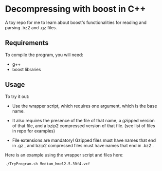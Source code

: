 # Decompressing with boost in C++

A toy repo for me to learn about boost's functionalities for reading and parsing .bz2 and .gz files.

## Requirements

To compile the program, you will need:

* g++
* boost libraries

## Usage

To try it out:

* Use the wrapper script, which requires one argument, which is the base name.  

* It also requires the presence of the file of that name, a gzipped version of that file, and a bzip2 compressed version of that file. (see list of files in repo for examples)

* File extensions are mandatory!  Gzipped files must have names that end in .gz , and bzip2 compressed files must have names that end in .bz2 .

Here is an example using the wrapper script and files here:

```
./TryProgram.sh Medium_hmel2.5.30f4.vcf
```

